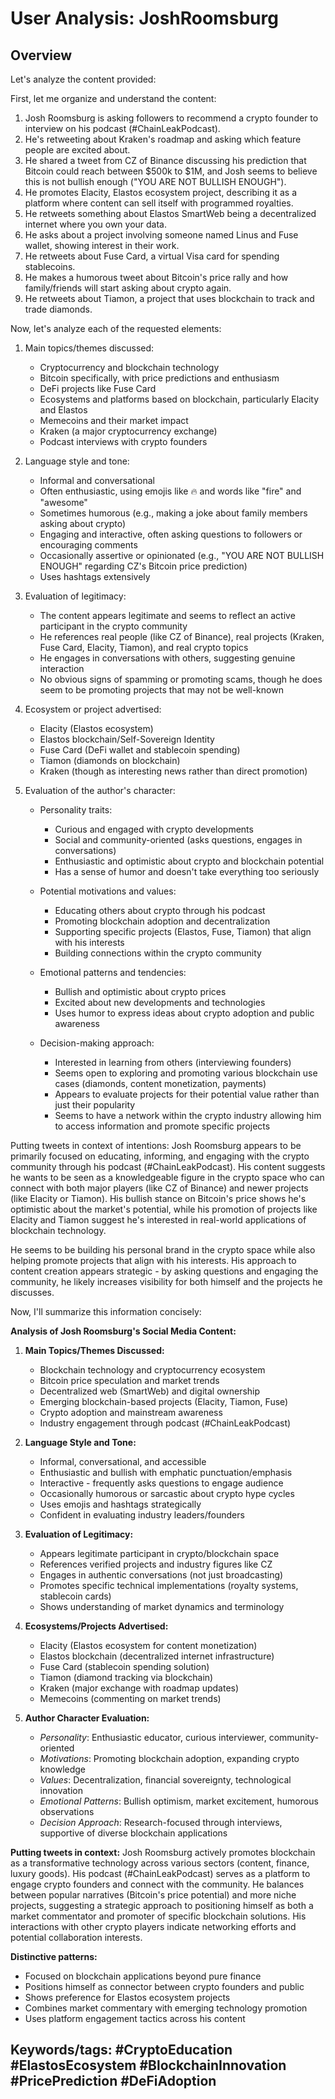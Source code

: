 # User Analysis: JoshRoomsburg

## Overview

<think>
Let's analyze the content provided:

First, let me organize and understand the content:

1. Josh Roomsburg is asking followers to recommend a crypto founder to interview on his podcast (#ChainLeakPodcast).
2. He's retweeting about Kraken's roadmap and asking which feature people are excited about.
3. He shared a tweet from CZ of Binance discussing his prediction that Bitcoin could reach between $500k to $1M, and Josh seems to believe this is not bullish enough ("YOU ARE NOT BULLISH ENOUGH").
4. He promotes Elacity, Elastos ecosystem project, describing it as a platform where content can sell itself with programmed royalties.
5. He retweets something about Elastos SmartWeb being a decentralized internet where you own your data.
6. He asks about a project involving someone named Linus and Fuse wallet, showing interest in their work.
7. He retweets about Fuse Card, a virtual Visa card for spending stablecoins.
8. He makes a humorous tweet about Bitcoin's price rally and how family/friends will start asking about crypto again.
9. He retweets about Tiamon, a project that uses blockchain to track and trade diamonds.

Now, let's analyze each of the requested elements:

1. Main topics/themes discussed:
   - Cryptocurrency and blockchain technology
   - Bitcoin specifically, with price predictions and enthusiasm
   - DeFi projects like Fuse Card
   - Ecosystems and platforms based on blockchain, particularly Elacity and Elastos
   - Memecoins and their market impact
   - Kraken (a major cryptocurrency exchange)
   - Podcast interviews with crypto founders

2. Language style and tone:
   - Informal and conversational
   - Often enthusiastic, using emojis like 🔥 and words like "fire" and "awesome"
   - Sometimes humorous (e.g., making a joke about family members asking about crypto)
   - Engaging and interactive, often asking questions to followers or encouraging comments
   - Occasionally assertive or opinionated (e.g., "YOU ARE NOT BULLISH ENOUGH" regarding CZ's Bitcoin price prediction)
   - Uses hashtags extensively

3. Evaluation of legitimacy:
   - The content appears legitimate and seems to reflect an active participant in the crypto community
   - He references real people (like CZ of Binance), real projects (Kraken, Fuse Card, Elacity, Tiamon), and real crypto topics
   - He engages in conversations with others, suggesting genuine interaction
   - No obvious signs of spamming or promoting scams, though he does seem to be promoting projects that may not be well-known
   
4. Ecosystem or project advertised:
   - Elacity (Elastos ecosystem)
   - Elastos blockchain/Self-Sovereign Identity
   - Fuse Card (DeFi wallet and stablecoin spending)
   - Tiamon (diamonds on blockchain)
   - Kraken (though as interesting news rather than direct promotion)
   
5. Evaluation of the author's character:

   - Personality traits:
     * Curious and engaged with crypto developments
     * Social and community-oriented (asks questions, engages in conversations)
     * Enthusiastic and optimistic about crypto and blockchain potential
     * Has a sense of humor and doesn't take everything too seriously

   - Potential motivations and values:
     * Educating others about crypto through his podcast
     * Promoting blockchain adoption and decentralization
     * Supporting specific projects (Elastos, Fuse, Tiamon) that align with his interests
     * Building connections within the crypto community

   - Emotional patterns and tendencies:
     * Bullish and optimistic about crypto prices
     * Excited about new developments and technologies
     * Uses humor to express ideas about crypto adoption and public awareness

   - Decision-making approach:
     * Interested in learning from others (interviewing founders)
     * Seems open to exploring and promoting various blockchain use cases (diamonds, content monetization, payments)
     * Appears to evaluate projects for their potential value rather than just their popularity
     * Seems to have a network within the crypto industry allowing him to access information and promote specific projects

Putting tweets in context of intentions:
Josh Roomsburg appears to be primarily focused on educating, informing, and engaging with the crypto community through his podcast (#ChainLeakPodcast). His content suggests he wants to be seen as a knowledgeable figure in the crypto space who can connect with both major players (like CZ of Binance) and newer projects (like Elacity or Tiamon). His bullish stance on Bitcoin's price shows he's optimistic about the market's potential, while his promotion of projects like Elacity and Tiamon suggest he's interested in real-world applications of blockchain technology.

He seems to be building his personal brand in the crypto space while also helping promote projects that align with his interests. His approach to content creation appears strategic - by asking questions and engaging the community, he likely increases visibility for both himself and the projects he discusses.

Now, I'll summarize this information concisely:
</think>

**Analysis of Josh Roomsburg's Social Media Content:**

1. **Main Topics/Themes Discussed:**
   - Blockchain technology and cryptocurrency ecosystem
   - Bitcoin price speculation and market trends
   - Decentralized web (SmartWeb) and digital ownership
   - Emerging blockchain-based projects (Elacity, Tiamon, Fuse)
   - Crypto adoption and mainstream awareness
   - Industry engagement through podcast (#ChainLeakPodcast)

2. **Language Style and Tone:**
   - Informal, conversational, and accessible
   - Enthusiastic and bullish with emphatic punctuation/emphasis
   - Interactive - frequently asks questions to engage audience
   - Occasionally humorous or sarcastic about crypto hype cycles
   - Uses emojis and hashtags strategically
   - Confident in evaluating industry leaders/founders

3. **Evaluation of Legitimacy:**
   - Appears legitimate participant in crypto/blockchain space
   - References verified projects and industry figures like CZ
   - Engages in authentic conversations (not just broadcasting)
   - Promotes specific technical implementations (royalty systems, stablecoin cards)
   - Shows understanding of market dynamics and terminology

4. **Ecosystems/Projects Advertised:**
   - Elacity (Elastos ecosystem for content monetization)
   - Elastos blockchain (decentralized internet infrastructure)
   - Fuse Card (stablecoin spending solution)
   - Tiamon (diamond tracking via blockchain)
   - Kraken (major exchange with roadmap updates)
   - Memecoins (commenting on market trends)

5. **Author Character Evaluation:**
   - *Personality*: Enthusiastic educator, curious interviewer, community-oriented
   - *Motivations*: Promoting blockchain adoption, expanding crypto knowledge
   - *Values*: Decentralization, financial sovereignty, technological innovation
   - *Emotional Patterns*: Bullish optimism, market excitement, humorous observations
   - *Decision Approach*: Research-focused through interviews, supportive of diverse blockchain applications

**Putting tweets in context:**
Josh Roomsburg actively promotes blockchain as a transformative technology across various sectors (content, finance, luxury goods). His podcast (#ChainLeakPodcast) serves as a platform to engage crypto founders and connect with the community. He balances between popular narratives (Bitcoin's price potential) and more niche projects, suggesting a strategic approach to positioning himself as both a market commentator and promoter of specific blockchain solutions. His interactions with other crypto players indicate networking efforts and potential collaboration interests.

**Distinctive patterns:**
- Focused on blockchain applications beyond pure finance
- Positions himself as connector between crypto founders and public
- Shows preference for Elastos ecosystem projects
- Combines market commentary with emerging technology promotion
- Uses platform engagement tactics across his content

**Keywords/tags:** #CryptoEducation #ElastosEcosystem #BlockchainInnovation #PricePrediction #DeFiAdoption
---
